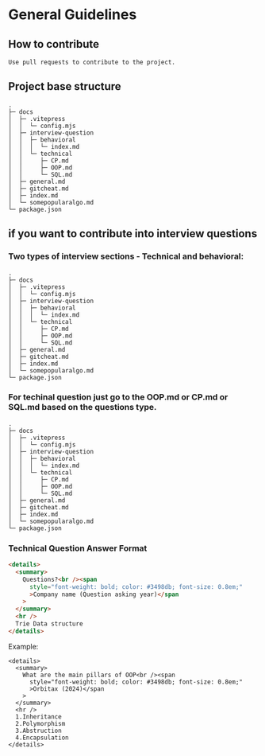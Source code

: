 # General Guidelines

## How to contribute

`Use pull requests to contribute to the project.`

## Project base structure

```
.
├─ docs
│  ├─ .vitepress
│  │  └─ config.mjs
│  ├─ interview-question
│  │  ├─ behavioral
│  │  │  └─ index.md
│  │  └─ technical
│  │     ├─ CP.md
│  │     ├─ OOP.md
│  │     └─ SQL.md
│  ├─ general.md
│  ├─ gitcheat.md
│  ├─ index.md
│  └─ somepopularalgo.md
└─ package.json
```

## if you want to contribute into interview questions

### Two types of interview sections - Technical and behavioral:

```js{6,8}
.
├─ docs
│  ├─ .vitepress
│  │  └─ config.mjs
│  ├─ interview-question
│  │  ├─ behavioral
│  │  │  └─ index.md
│  │  └─ technical
│  │     ├─ CP.md
│  │     ├─ OOP.md
│  │     └─ SQL.md
│  ├─ general.md
│  ├─ gitcheat.md
│  ├─ index.md
│  └─ somepopularalgo.md
└─ package.json
```

### For techinal question just go to the OOP.md or CP.md or SQL.md based on the questions type.

```js{9,10,11}
.
├─ docs
│  ├─ .vitepress
│  │  └─ config.mjs
│  ├─ interview-question
│  │  ├─ behavioral
│  │  │  └─ index.md
│  │  └─ technical
│  │     ├─ CP.md
│  │     ├─ OOP.md
│  │     └─ SQL.md
│  ├─ general.md
│  ├─ gitcheat.md
│  ├─ index.md
│  └─ somepopularalgo.md
└─ package.json
```

### Technical Question Answer Format

```html
<details>
  <summary>
    Questions?<br /><span
      style="font-weight: bold; color: #3498db; font-size: 0.8em;"
      >Company name (Question asking year)</span
    >
  </summary>
  <hr />
  Trie Data structure
</details>
```

Example:

```
<details>
  <summary>
    What are the main pillars of OOP<br /><span
      style="font-weight: bold; color: #3498db; font-size: 0.8em;"
      >Orbitax (2024)</span
    >
  </summary>
  <hr />
  1.Inheritance
  2.Polymorphism
  3.Abstruction
  4.Encapsulation
</details>
```

<!-- ## Website Stats -->

<!-- ![](https://visitor-badge.laobi.icu/badge?page_id=interview-questions-bangladesh)
![](https://profile-counter.glitch.me/interview-questions-bangladesh/count.svg) -->
